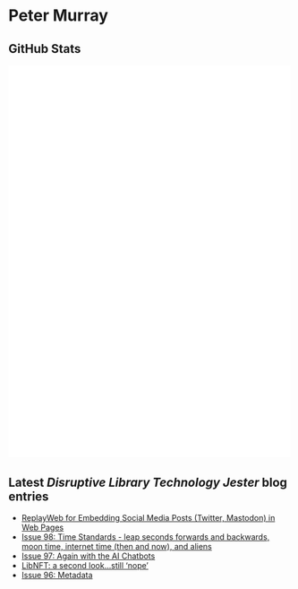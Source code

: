 # Peter Murray

## GitHub Stats
![Metrics](/github-metrics.svg)


## Latest _Disruptive Library Technology Jester_ blog entries
<!-- BLOG-POST-LIST:START -->
- [ReplayWeb for Embedding Social Media Posts &lpar;Twitter, Mastodon&rpar; in Web Pages](https://dltj.org/article/webreplay-for-social-media/)
- [Issue 98: Time Standards - leap seconds forwards and backwards, moon time, internet time &lpar;then and now&rpar;, and aliens](https://dltj.org/article/issue-98-time-standards/)
- [Issue 97: Again with the AI Chatbots](https://dltj.org/article/issue-97-large-language-models/)
- [LibNFT: a second look…still ‘nope’](https://dltj.org/article/libnft-2/)
- [Issue 96: Metadata](https://dltj.org/article/issue-96-metadata/)
<!-- BLOG-POST-LIST:END -->


[LinkedIn]: https://www.linkedin.com/in/datagazetteer "LinkedIn"
[Twitter]: https://twitter.com/DataG "Twitter"
[blog]: https://dltj.org/ "Blog"
